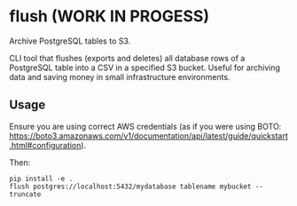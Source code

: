 # flush (WORK IN PROGESS)

Archive PostgreSQL tables to S3.

CLI tool that flushes (exports and deletes) all database rows of a PostgreSQL table into a CSV in a specified S3 bucket. Useful for archiving data and saving money in small infrastructure environments.

## Usage

Ensure you are using correct AWS credentials (as if you were using BOTO: https://boto3.amazonaws.com/v1/documentation/api/latest/guide/quickstart.html#configuration).

Then:

```
pip install -e .
flush postgres://localhost:5432/mydatabase tablename mybucket --truncate
```
